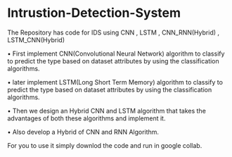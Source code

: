 # Intrustion-Detection-System
The Repository has code for IDS using CNN , LSTM , CNN_RNN(Hybrid) , LSTM_CNN(Hybrid)


• First implement CNN(Convolutional Neural Network) algorithm to classify to predict the type based on dataset attributes by using the classification algorithms. 

• later implement LSTM(Long Short Term Memory) algorithm to classify to predict the type based on dataset attributes by using the classification algorithms. 

• Then we design an Hybrid CNN and LSTM algorithm that takes the advantages of both these algorithms and implement it. 

• Also develop a Hybrid of CNN and RNN Algorithm.



For you to use it simply downlod the code and run in google collab. 

